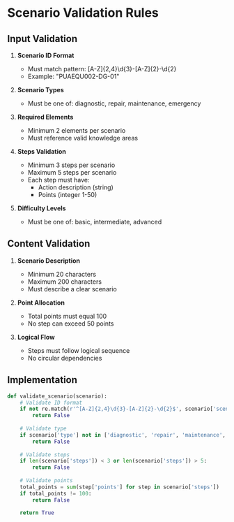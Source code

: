 # Scenario Validation Rules

## Input Validation
1. **Scenario ID Format**
   - Must match pattern: [A-Z]{2,4}\d{3}-[A-Z]{2}-\d{2}
   - Example: "PUAEQU002-DG-01"

2. **Scenario Types**
   - Must be one of: diagnostic, repair, maintenance, emergency

3. **Required Elements**
   - Minimum 2 elements per scenario
   - Must reference valid knowledge areas

4. **Steps Validation**
   - Minimum 3 steps per scenario
   - Maximum 5 steps per scenario
   - Each step must have:
     - Action description (string)
     - Points (integer 1-50)

5. **Difficulty Levels**
   - Must be one of: basic, intermediate, advanced

## Content Validation
1. **Scenario Description**
   - Minimum 20 characters
   - Maximum 200 characters
   - Must describe a clear scenario

2. **Point Allocation**
   - Total points must equal 100
   - No step can exceed 50 points

3. **Logical Flow**
   - Steps must follow logical sequence
   - No circular dependencies

## Implementation
```python
def validate_scenario(scenario):
    # Validate ID format
    if not re.match(r'^[A-Z]{2,4}\d{3}-[A-Z]{2}-\d{2}$', scenario['scenario_id']):
        return False
    
    # Validate type
    if scenario['type'] not in ['diagnostic', 'repair', 'maintenance', 'emergency']:
        return False
    
    # Validate steps
    if len(scenario['steps']) < 3 or len(scenario['steps']) > 5:
        return False
    
    # Validate points
    total_points = sum(step['points'] for step in scenario['steps'])
    if total_points != 100:
        return False
    
    return True